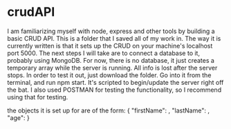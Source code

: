 # crudAPI
I am familiarizing myself with node, express and other tools by building a basic CRUD API.
This is a folder that I saved all of my work in. The way it is currently written is that it sets up the CRUD on your machine's localhost port 5000.
The next steps I will take are to connect a database to it, probably using MongoDB.
For now, there is no database, it just creates a temporary array while the server is running. All info is lost after the server stops.
In order to test it out, just download the folder. Go into it from the terminal, and run npm start. It's scripted to begin/update the server right off the bat.
I also used POSTMAN for testing the functionality, so I recommend using that for testing.

the objects it is set up for are of the form:
{
  "firstName": <string>,
  "lastName": <string>,
  "age": <int>
}
